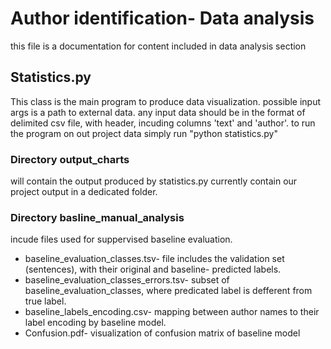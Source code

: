 # Author identification- Data analysis

this file is a documentation for content included in data analysis section

## Statistics.py

This class is the main program to produce data visualization.
possible input args is a path to external data.
any input data should be in the format of delimited csv file, with header, incuding columns 'text' and 'author'.
to run the program on out project data simply run "python statistics.py"

### Directory output_charts

will contain the output produced by statistics.py 
currently contain our project output in a dedicated folder.

### Directory basline_manual_analysis 

incude files used for suppervised baseline evaluation.
* baseline_evaluation_classes.tsv- file includes the validation set (sentences), with their original and baseline- predicted labels.
* baseline_evaluation_classes_errors.tsv- subset of baseline_evaluation_classes, where predicated label is defferent from true label.
* baseline_labels_encoding.csv- mapping between author names to their label encoding by baseline model.
* Confusion.pdf- visualization of confusion matrix of baseline model

